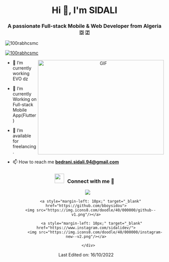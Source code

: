 <h1 align="center">Hi 👋, I'm SIDALI</h1>
<h3 align="center">A passionate Full-stack Mobile & Web Developer from Algeria &#x1F1E9; &#x1F1FF</h3>

<p align="left"> <img src="https://komarev.com/ghpvc/?username=100rabhcsmc&label=Profile%20views&color=0e75b6&style=flat" alt="100rabhcsmc" /> </p>

<p align="left"> <a href="https://twitter.com/100rabhcsmc" target="blank"><img src="https://img.shields.io/twitter/follow/100rabhcsmc?logo=twitter&style=for-the-badge" alt="100rabhcsmc" /></a> </p>

<a target="_blank" align="center">
  <img align="right" top="500" height="300" width="400" alt="GIF" src="https://media.giphy.com/media/SWoSkN6DxTszqIKEqv/giphy.gif">
</a>

- 🔭 I’m currently working EVO dz

- 🌱 I’m currently Working on Full-stack Mobile App(Flutter)

- 🤝 I’m available for freelancing.

- 📫 How to reach me **bedrani.sidali.94@gmail.com**

<h3 align="center" > <img src="https://media.giphy.com/media/iY8CRBdQXODJSCERIr/giphy.gif" width="30" height="30" style="margin-right: 10px;">Connect with me 🤝 </h3>

<p align="center">

 <div align="center"  class="icons-social" style="margin-left: 10px;">
        <a style="margin-left: 10px;"  target="_blank" href="https://www.linkedin.com/in/sidali-bedrani-1588b416b/">
			<img src="https://img.icons8.com/doodle/40/000000/linkedin--v2.png"></a>
   
        <a style="margin-left: 10px;" target="_blank" href="https://github.com/bboysidou">
		<img src="https://img.icons8.com/doodle/40/000000/github--v1.png"/></a>
   
		 <a style="margin-left: 10px;" target="_blank" href="https://www.instagram.com/sidalidev/">
			<img src="https://img.icons8.com/doodle/40/000000/instagram-new--v2.png"/></a>

      </div>

</p>




Last Edited on: 16/10/2022
